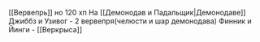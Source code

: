 [[Вервепрь]] но 120 хп
На [[Демонодав и Падальщик|Демонодаве]]
Джиббз и Узивог - 2 вервепря(челюсти и шар демонодава)
Финник и Йинги - [[Веркрыса]]